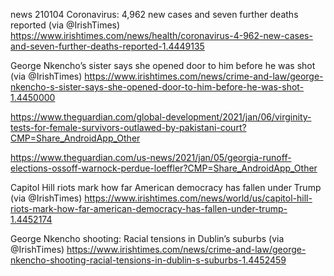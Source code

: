 news 210104
Coronavirus: 4,962 new cases and seven further deaths reported (via @IrishTimes) 
https://www.irishtimes.com/news/health/coronavirus-4-962-new-cases-and-seven-further-deaths-reported-1.4449135

George Nkencho’s sister says she opened door to him before he was shot (via @IrishTimes) 
https://www.irishtimes.com/news/crime-and-law/george-nkencho-s-sister-says-she-opened-door-to-him-before-he-was-shot-1.4450000

https://www.theguardian.com/global-development/2021/jan/06/virginity-tests-for-female-survivors-outlawed-by-pakistani-court?CMP=Share_AndroidApp_Other

https://www.theguardian.com/us-news/2021/jan/05/georgia-runoff-elections-ossoff-warnock-perdue-loeffler?CMP=Share_AndroidApp_Other

Capitol Hill riots mark how far American democracy has fallen under Trump (via @IrishTimes) https://www.irishtimes.com/news/world/us/capitol-hill-riots-mark-how-far-american-democracy-has-fallen-under-trump-1.4452174

George Nkencho shooting: Racial tensions in Dublin’s suburbs (via @IrishTimes) https://www.irishtimes.com/news/crime-and-law/george-nkencho-shooting-racial-tensions-in-dublin-s-suburbs-1.4452459